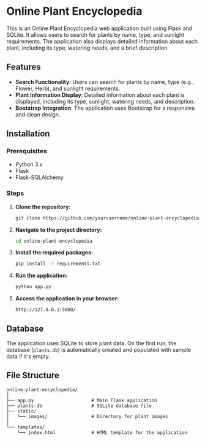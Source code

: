 # Online Plant Encyclopedia

This is an Online Plant Encyclopedia web application built using Flask and SQLite. It allows users to search for plants by name, type, and sunlight requirements. The application also displays detailed information about each plant, including its type, watering needs, and a brief description.

## Features

- **Search Functionality**: Users can search for plants by name, type (e.g., Flower, Herb), and sunlight requirements.
- **Plant Information Display**: Detailed information about each plant is displayed, including its type, sunlight, watering needs, and description.
- **Bootstrap Integration**: The application uses Bootstrap for a responsive and clean design.

## Installation

### Prerequisites

- Python 3.x
- Flask
- Flask-SQLAlchemy

### Steps

1. **Clone the repository:**
    ```bash
    git clone https://github.com/yourusername/online-plant-encyclopedia.git
    ```
   
2. **Navigate to the project directory:**
    ```bash
    cd online-plant-encyclopedia
    ```

3. **Install the required packages:**
    ```bash
    pip install -r requirements.txt
    ```

4. **Run the application:**
    ```bash
    python app.py
    ```

5. **Access the application in your browser:**
    ```
    http://127.0.0.1:5000/
    ```

## Database

The application uses SQLite to store plant data. On the first run, the database (`plants.db`) is automatically created and populated with sample data if it's empty.

## File Structure

```plaintext
online-plant-encyclopedia/
│
├── app.py                     # Main Flask application
├── plants.db                  # SQLite database file
├── static/
│   └── images/                # Directory for plant images
│
└── templates/
    └── index.html             # HTML template for the application

 

